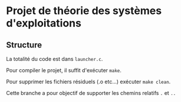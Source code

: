 # Projet de théorie des systèmes d'exploitations

## Structure

La totalité du code est dans `launcher.c`.

Pour compiler le projet, il suffit d'exécuter `make`.

Pour supprimer les fichiers résiduels (.o etc...) exécuter `make clean`.

Cette branche a pour objectif de supporter les chemins relatifs `.` et `..`
